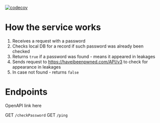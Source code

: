[![codecov](https://codecov.io/gh/2Cheetah/was_your_pass_leaked/graph/badge.svg?token=RHZ0MIYUKX)](https://codecov.io/gh/2Cheetah/was_your_pass_leaked)

# How the service works

1. Receives a request with a password
2. Checks local DB for a record if such password was already been checked
3. Returns `true` if a password was found - means it appeared in leakages
4. Sends request to https://haveibeenpwned.com/API/v3 to check for appearance in leakages
5. In case not found - returns `false`

# Endpoints

OpenAPI link here

GET `/checkPassword`
GET `/ping`
